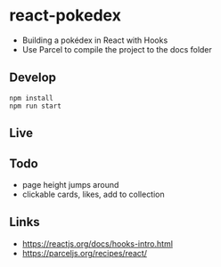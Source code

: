 # react-pokedex

- Building a pokédex in React with Hooks
- Use Parcel to compile the project to the docs folder

## Develop

```
npm install
npm run start
```

## Live

## Todo

- page height jumps around
- clickable cards, likes, add to collection

## Links

- https://reactjs.org/docs/hooks-intro.html
- https://parceljs.org/recipes/react/

